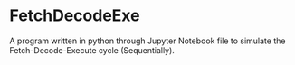 # FetchDecodeExe
A program written in python through Jupyter Notebook file to simulate the Fetch-Decode-Execute cycle (Sequentially).
